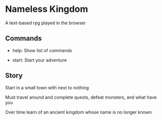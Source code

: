 # Nameless Kingdom

A text-based rpg played in the browser

## Commands

- help: Show list of commands

- start: Start your adventure

## Story

Start in a small town with next to nothing

Must travel around and complete quests, defeat monsters, and what have you

Over time learn of an ancient kingdom whose name is no longer known
